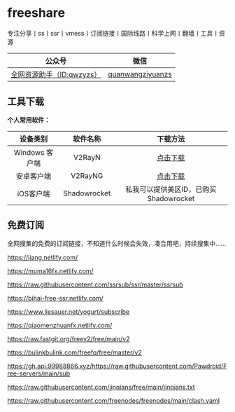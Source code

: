 # freeshare
专注分享丨ss丨ssr丨vmess丨订阅链接丨国际线路丨科学上网丨翻墙丨工具丨资源

|公众号|微信|
|:---:|:--:|
|[全网资源助手（ID:qwzyzs）]()|[quanwangziyuanzs]()|
## 工具下载
**个人常用软件：**

|设备类别|软件名称|下载方法|
|:---:|:---:|:--:|
|Windows 客户端|V2RayN|[点击下载](https://github.com/2dust/v2rayN/releases)|
|安卓客户端|V2RayNG|[点击下载](https://github.com/2dust/v2rayNG/releases)|
|iOS客户端|Shadowrocket|私我可以提供美区ID，已购买Shadowrocket|

## 免费订阅
全网搜集的免费的订阅链接，不知道什么时候会失效，凑合用吧，持续搜集中......

https://jiang.netlify.com/

https://muma16fx.netlify.com/

https://raw.githubusercontent.com/ssrsub/ssr/master/ssrsub

https://bihai-free-ssr.netlify.com/

https://www.liesauer.net/yogurt/subscribe

https://qiaomenzhuanfx.netlify.com/

https://raw.fastgit.org/freev2/free/main/v2

https://bulinkbulink.com/freefq/free/master/v2

https://gh.api.99988866.xyz/https://raw.githubusercontent.com/Pawdroid/Free-servers/main/sub

https://raw.githubusercontent.com/jinqians/free/main/jinqians.txt

https://raw.githubusercontent.com/freenodes/freenodes/main/clash.yaml
